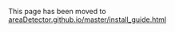 This page has been moved to [areaDetector.github.io/master/install_guide.html](http://areaDetector.github.io/master/install_guide.html)
